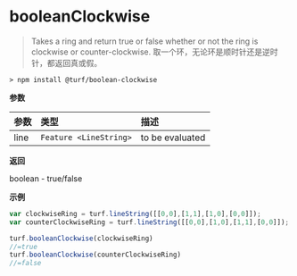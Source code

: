 # booleanClockwise

> Takes a ring and return true or false whether or not the ring is clockwise or counter-clockwise.
> 取一个环，无论环是顺时针还是逆时针，都返回真或假。

```text
> npm install @turf/boolean-clockwise
```

**参数**

| 参数 | 类型                   | 描述            |
| :--- | :--------------------- | :-------------- |
| line | `Feature <LineString>` | to be evaluated |

**返回**

boolean - true/false

**示例**

```js
var clockwiseRing = turf.lineString([[0,0],[1,1],[1,0],[0,0]]);
var counterClockwiseRing = turf.lineString([[0,0],[1,0],[1,1],[0,0]]);

turf.booleanClockwise(clockwiseRing)
//=true
turf.booleanClockwise(counterClockwiseRing)
//=false
```